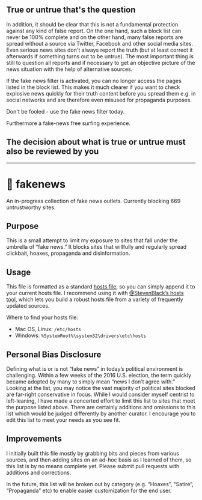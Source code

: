 ## True or untrue that's the question

In addition, it should be clear that this is not a fundamental protection against any kind of false report. On the one hand, such a block list can never be 100% complete and on the other hand, many false reports are spread without a source via Twitter, Facebook and other social media sites. Even serious news sites don't always report the truth (but at least correct it afterwards if something turns out to be untrue). The most important thing is still to question all reports and if necessary to get an objective picture of the news situation with the help of alternative sources.

If the fake news filter is activated, you can no longer access the pages listed in the block list. This makes it much clearer if you want to check explosive news quickly for their truth content before you spread them e.g. in social networks and are therefore even misused for propaganda purposes.

Don't be fooled - use the fake news filter today.

Furthermore a fake-news free surfing experience.

## The decision about what is true or untrue must also be reviewed by you

- - -

# 🙈 fakenews
An in-progress collection of fake news outlets. Currently blocking 669 untrustworthy sites.

## Purpose
This is a small attempt to limit my exposure to sites that fall under the umbrella of “fake news.” It blocks sites that willfully and regularly spread clickbait, hoaxes, propaganda and disinformation.

## Usage
This file is formatted as a standard [hosts file](https://en.wikipedia.org/wiki/Hosts_(file)), so you can simply append it to your current hosts file. I recommend using it with [@StevenBlack’s hosts tool](https://github.com/StevenBlack/hosts), which lets you build a robust hosts file from a variety of frequently updated sources.

Where to find your hosts file:
- Mac OS, Linux: `/etc/hosts`
- Windows: `%SystemRoot%\system32\drivers\etc\hosts`

## Personal Bias Disclosure
Defining what is or is not “fake news” in today’s political environment is challenging. Within a few weeks of the 2016 U.S. election, the term quickly became adopted by many to simply mean “news I don’t agree with.” Looking at the list, you may notice the vast majority of political sites blocked are far-right conservative in focus. While I would consider myself centrist to left-leaning, I have made a concerted effort to limit this list to sites that meet the purpose listed above. There are certainly additions and omissions to this list which would be judged differently by another curator. I encourage you to edit this list to meet your needs as you see fit.

## Improvements
I initially built this file mostly by grabbing bits and pieces from various sources, and then adding sites on an ad-hoc basis as I learned of them, so this list is by no means complete yet. Please submit pull requests with additions and corrections.

In the future, this list will be broken out by category (e.g. “Hoaxes”, “Satire”, “Propaganda” etc) to enable easier customization for the end user.
